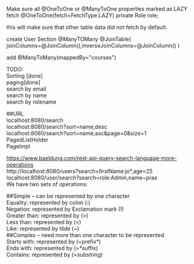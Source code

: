 Make sure all @OneToOne or @ManyToOne properties marked as LAZY fetch
@OneToOne(fetch=FetchType.LAZY)
	private Role role;
	
this will make sure that other table data did not fetch by default.

create User Section
@ManyTOMany
@JoinTable(
joinColumns=@JoinColumn(),inverseJoinColumns=@JoinColumn()
)

add
@ManyToMany(mappedBy="courses")

TODO:  
Sorting [done]  
paging[done]  
search by email  
search by name  
search by rolename  

##URL  
localhost:8080/search  
localhost:8080/search?sort=name,desc  
localhost:8080/search?sort=name,asc&page=0&size=1  
PagedListHolder  
PageImpl  

https://www.baeldung.com/rest-api-query-search-language-more-operations  
http://localhost:8080/users?search=firstName:jo*,age<25  
localhost:8080/user/search?search=role:Admin,name~pras  
We have two sets of operations:  

##Simple – can be represented by one character  
Equality: represented by colon (:)  
Negation: represented by Exclamation mark (!)  
Greater than: represented by (>)  
Less than: represented by (<)  
Like: represented by tilde (~)  
##Complex – need more than one character to be represented  
Starts with: represented by (=prefix*)  
Ends with: represented by (=*suffix)  
Contains: represented by (=*substring*)  

